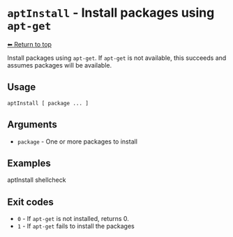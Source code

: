 
# `aptInstall` - Install packages using `apt-get`

[⬅ Return to top](index.md)

Install packages using `apt-get`. If `apt-get` is not available, this succeeds
and assumes packages will be available.

## Usage

    aptInstall [ package ... ]

## Arguments

- `package` - One or more packages to install

## Examples

aptInstall shellcheck

## Exit codes

- `0` - If `apt-get` is not installed, returns 0.
- `1` - If `apt-get` fails to install the packages
